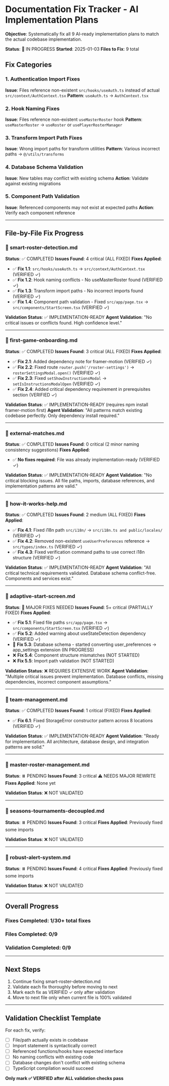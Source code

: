 # Documentation Fix Tracker - AI Implementation Plans

**Objective**: Systematically fix all 9 AI-ready implementation plans to match the actual codebase implementation.

**Status**: 🔄 IN PROGRESS
**Started**: 2025-01-03
**Files to Fix**: 9 total

## Fix Categories

### 1. Authentication Import Fixes
**Issue**: Files reference non-existent `src/hooks/useAuth.ts` instead of actual `src/context/AuthContext.tsx`
**Pattern**: `useAuth.ts` → `AuthContext.tsx`

### 2. Hook Naming Fixes  
**Issue**: Files reference non-existent `useMasterRoster` hook
**Pattern**: `useMasterRoster` → `useRoster` or `usePlayerRosterManager`

### 3. Transform Import Path Fixes
**Issue**: Wrong import paths for transform utilities
**Pattern**: Various incorrect paths → `@/utils/transforms`

### 4. Database Schema Validation
**Issue**: New tables may conflict with existing schema
**Action**: Validate against existing migrations

### 5. Component Path Validation
**Issue**: Referenced components may not exist at expected paths
**Action**: Verify each component reference

---

## File-by-File Fix Progress

### 📁 smart-roster-detection.md
**Status**: ✅ COMPLETED
**Issues Found**: 4 critical (ALL FIXED)
**Fixes Applied**: 
- ✅ **Fix 1.1**: `src/hooks/useAuth.ts` → `src/context/AuthContext.tsx` (VERIFIED ✓)
- ✅ **Fix 1.2**: Hook naming conflicts - No useMasterRoster found (VERIFIED ✓)
- ✅ **Fix 1.3**: Transform import paths - No incorrect imports found (VERIFIED ✓)
- ✅ **Fix 1.4**: Component path validation - Fixed `src/app/page.tsx` → `src/components/StartScreen.tsx` (VERIFIED ✓)

**Validation Status**: ✅ IMPLEMENTATION-READY
**Agent Validation**: "No critical issues or conflicts found. High confidence level."

---

### 📁 first-game-onboarding.md  
**Status**: ✅ COMPLETED
**Issues Found**: 3 critical (ALL FIXED)
**Fixes Applied**: 
- ✅ **Fix 2.1**: Added dependency note for framer-motion (VERIFIED ✓)
- ✅ **Fix 2.2**: Fixed route `router.push('/roster-settings')` → `rosterSettingsModal.open()` (VERIFIED ✓)
- ✅ **Fix 2.3**: Fixed `setShowInstructionsModal` → `setIsInstructionsModalOpen` (VERIFIED ✓)
- ✅ **Fix 2.4**: Added critical dependency requirement in prerequisites section (VERIFIED ✓)

**Validation Status**: ✅ IMPLEMENTATION-READY (requires npm install framer-motion first)
**Agent Validation**: "All patterns match existing codebase perfectly. Only dependency install required."

---

### 📁 external-matches.md
**Status**: ✅ COMPLETED
**Issues Found**: 0 critical (2 minor naming consistency suggestions)
**Fixes Applied**: 
- ✅ **No fixes required**: File was already implementation-ready (VERIFIED ✓)

**Validation Status**: ✅ IMPLEMENTATION-READY
**Agent Validation**: "No critical blocking issues. All file paths, imports, database references, and implementation patterns are valid."

---

### 📁 how-it-works-help.md
**Status**: ✅ COMPLETED
**Issues Found**: 2 medium (ALL FIXED)
**Fixes Applied**: 
- ✅ **Fix 4.1**: Fixed i18n path `src/i18n/` → `src/i18n.ts and public/locales/` (VERIFIED ✓)
- ✅ **Fix 4.2**: Removed non-existent `useUserPreferences` reference → `src/types/index.ts` (VERIFIED ✓)  
- ✅ **Fix 4.3**: Fixed verification command paths to use correct i18n structure (VERIFIED ✓)

**Validation Status**: ✅ IMPLEMENTATION-READY
**Agent Validation**: "All critical technical requirements validated. Database schema conflict-free. Components and services exist."

---

### 📁 adaptive-start-screen.md
**Status**: 🔧 MAJOR FIXES NEEDED
**Issues Found**: 5+ critical (PARTIALLY FIXED)
**Fixes Applied**: 
- ✅ **Fix 5.1**: Fixed file paths `src/app/page.tsx` → `src/components/StartScreen.tsx` (VERIFIED ✓)
- ✅ **Fix 5.2**: Added warning about useStateDetection dependency (VERIFIED ✓)
- 🔄 **Fix 5.3**: Database schema - started converting user_preferences → app_settings extension (IN PROGRESS)
- ❌ **Fix 5.4**: Component structure mismatches (NOT STARTED)
- ❌ **Fix 5.5**: Import path validation (NOT STARTED)

**Validation Status**: ❌ REQUIRES EXTENSIVE WORK
**Agent Validation**: "Multiple critical issues prevent implementation. Database conflicts, missing dependencies, incorrect component assumptions."

---

### 📁 team-management.md
**Status**: ✅ COMPLETED
**Issues Found**: 1 critical (FIXED)
**Fixes Applied**: 
- ✅ **Fix 6.1**: Fixed StorageError constructor pattern across 8 locations (VERIFIED ✓)

**Validation Status**: ✅ IMPLEMENTATION-READY
**Agent Validation**: "Ready for implementation. All architecture, database design, and integration patterns are solid."

---

### 📁 master-roster-management.md
**Status**: ⏸️ PENDING 
**Issues Found**: 3 critical ⚠️ NEEDS MAJOR REWRITE
**Fixes Applied**: None yet

**Validation Status**: ❌ NOT VALIDATED

---

### 📁 seasons-tournaments-decoupled.md
**Status**: ⏸️ PENDING
**Issues Found**: 3 critical
**Fixes Applied**: Previously fixed some imports

**Validation Status**: ❌ NOT VALIDATED

---

### 📁 robust-alert-system.md
**Status**: ⏸️ PENDING
**Issues Found**: 4 critical
**Fixes Applied**: Previously fixed some imports

**Validation Status**: ❌ NOT VALIDATED

---

## Overall Progress

### Fixes Completed: 1/30+ total fixes
### Files Completed: 0/9 
### Validation Completed: 0/9

---

## Next Steps
1. Continue fixing smart-roster-detection.md
2. Validate each fix thoroughly before moving to next
3. Mark each fix as VERIFIED ✓ only after validation
4. Move to next file only when current file is 100% validated

---

## Validation Checklist Template

For each fix, verify:
- [ ] File/path actually exists in codebase
- [ ] Import statement is syntactically correct  
- [ ] Referenced functions/hooks have expected interface
- [ ] No naming conflicts with existing code
- [ ] Database changes don't conflict with existing schema
- [ ] TypeScript compilation would succeed

**Only mark ✅ VERIFIED after ALL validation checks pass**